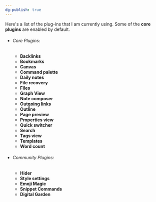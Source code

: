 ```yaml
---
dg-publish: true
---
```

Here's a list of the plug-ins that I am currently using. Some of the **core plugins** are enabled by default.

- ###### Core Plugins:
    
    - **Backlinks**
    - **Bookmarks**
    - **Canvas**
    - **Command palette**
    - **Daily notes**
    - **File recovery**
    - **Files**
    - **Graph View**
    - **Note composer**
    - **Outgoing links**
    - **Outline**
    - **Page preview**
    - **Properties view**
    - **Quick switcher**
    - **Search**
    - **Tags view**
    - **Templates**
    - **Word count**
- ###### Community Plugins:
    
    - **Hider**
    - **Style settings**
    - **Emoji Magic**
    - **Snippet Commands**
    - **Digital Garden**
